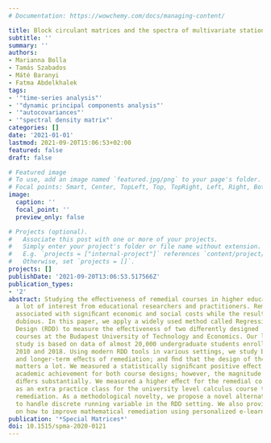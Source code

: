 ```yaml
---
# Documentation: https://wowchemy.com/docs/managing-content/

title: Block circulant matrices and the spectra of multivariate stationary sequences
subtitle: ''
summary: ''
authors:
- Marianna Bolla
- Tamás Szabados
- Máté Baranyi
- Fatma Abdelkhalek
tags:
- '"time-series analysis"'
- '"dynamic principal components analysis"'
- '"autocovariances"'
- '"spectral density matrix"'
categories: []
date: '2021-01-01'
lastmod: 2021-09-20T15:06:53+02:00
featured: false
draft: false

# Featured image
# To use, add an image named `featured.jpg/png` to your page's folder.
# Focal points: Smart, Center, TopLeft, Top, TopRight, Left, Right, BottomLeft, Bottom, BottomRight.
image:
  caption: ''
  focal_point: ''
  preview_only: false

# Projects (optional).
#   Associate this post with one or more of your projects.
#   Simply enter your project's folder or file name without extension.
#   E.g. `projects = ["internal-project"]` references `content/project/deep-learning/index.md`.
#   Otherwise, set `projects = []`.
projects: []
publishDate: '2021-09-20T13:06:53.517566Z'
publication_types:
- '2'
abstract: Studying the eﬀectiveness of remedial courses in higher education has attracted
  a lot of interest from educational researchers and practitioners. Remediation is
  associated with signiﬁcant economic and social costs while the results are usually
  dubious. In this paper, we apply a widely used method called Regression Discontinuity
  Design (RDD) to measure the eﬀectiveness of two diﬀerently designed remedial mathematics
  courses at the Budapest University of Technology and Economics. Our large-scale
  study is based on data of almost 20,000 undergraduate students enrolled between
  2010 and 2018. Using modern RDD tools in various settings, we study both the direct
  and longer-term eﬀects of remediation; and ﬁnd that the design of the remedial course
  matters a lot. We measured a statistically signiﬁcant positive eﬀect on subsequent
  academic achievement for both course designs; however, the magnitude of the eﬀect
  diﬀers substantially. We measured a higher eﬀect for the remedial course that serves
  as an extra practice class for the university level calculus course than for traditional
  remediation. As a methodological novelty, we propose a novel alternative method
  to handle discrete running variable in the RDD setting. We also provide some suggestions
  on how to improve mathematical remediation using personalized e-learning systems.
publication: '*Special Matrices*'
doi: 10.1515/spma-2020-0121
---
```

